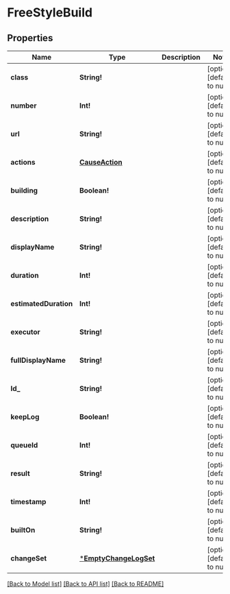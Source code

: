 # FreeStyleBuild

## Properties
Name | Type | Description | Notes
------------ | ------------- | ------------- | -------------
**class** | **String!** |  | [optional] [default to null]
**number** | **Int!** |  | [optional] [default to null]
**url** | **String!** |  | [optional] [default to null]
**actions** | [**CauseAction**](CauseAction.md) |  | [optional] [default to null]
**building** | **Boolean!** |  | [optional] [default to null]
**description** | **String!** |  | [optional] [default to null]
**displayName** | **String!** |  | [optional] [default to null]
**duration** | **Int!** |  | [optional] [default to null]
**estimatedDuration** | **Int!** |  | [optional] [default to null]
**executor** | **String!** |  | [optional] [default to null]
**fullDisplayName** | **String!** |  | [optional] [default to null]
**Id_** | **String!** |  | [optional] [default to null]
**keepLog** | **Boolean!** |  | [optional] [default to null]
**queueId** | **Int!** |  | [optional] [default to null]
**result** | **String!** |  | [optional] [default to null]
**timestamp** | **Int!** |  | [optional] [default to null]
**builtOn** | **String!** |  | [optional] [default to null]
**changeSet** | [***EmptyChangeLogSet**](EmptyChangeLogSet.md) |  | [optional] [default to null]

[[Back to Model list]](../README.md#documentation-for-models) [[Back to API list]](../README.md#documentation-for-api-endpoints) [[Back to README]](../README.md)


